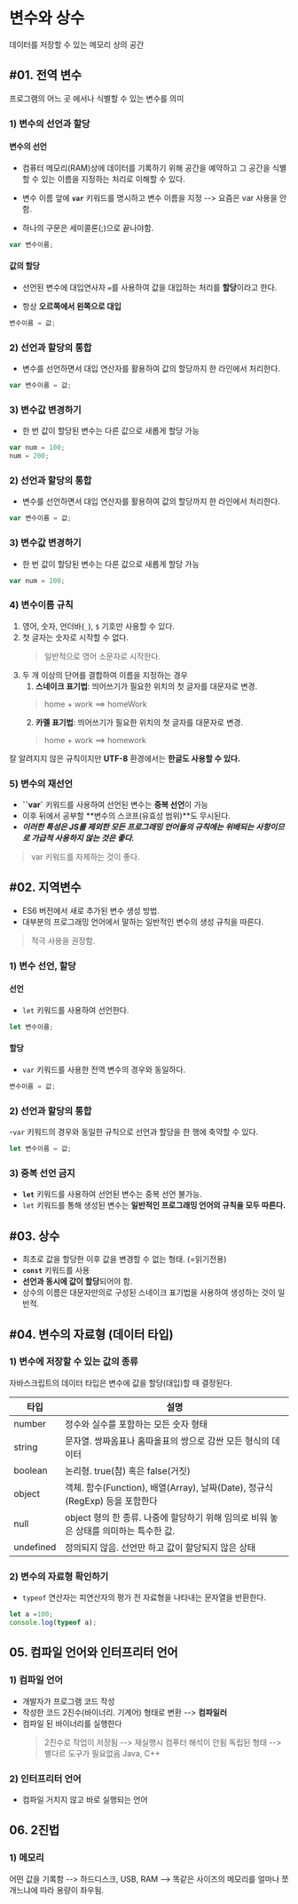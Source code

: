 # 변수와 상수

데이터를 저장할 수 있는 메모리 상의 공간

## #01. 전역 변수

프로그램의 어느 곳 에서나 식별할 수 있는 변수를 의미

### 1) 변수의 선언과 할당

#### 변수의 선언

- 컴퓨터 메모리(RAM)상에 데이터를 기록하기 위해 공간을 예약하고 그 공간을 식별할 수 있는 이름을 지정하는 처리로 이해할 수 있다.
  
- 변수 이름 앞에 **`var`** 키워드를 명시하고 변수 이름을 지정 --> 요즘은 var 사용을 안함.

- 하나의 구문은 세미콜론(;)으로 끝나야함.

```js
var 변수이름;
```

#### 값의 할당

- 선언된 변수에 대입연사자 `=`를 사용하여 값을 대입하는 처리를 **할당**이라고 한다.

- 항상 **오르쪽에서 왼쪽으로 대입**
  
```js
변수이름 = 값;
```

### 2) 선언과 할당의 통합

- 변수를 선언하면서 대입 연산자를 활용하여 값의 할당까지 한 라인에서 처리한다.
  
```js
var 변수이름 = 값;
```

### 3) 변수값 변경하기

- 한 번 값이 할당된 변수는 다른 값으로 새롭게 할당 가능 

```js 
var num = 100;
num = 200;
```

### 2) 선언과 할당의 통합 

- 변수를 선언하면서 대입 연산자를 활용하여 값의 할당까지 한 라인에서 처리한다.

```js 
var 변수이름 = 값;
```

### 3) 변수값 변경하기

- 한 번 값이 할당된 변수는 다른 값으로 새롭게 할당 가능

```js
var num = 100;
```

### 4) 변수이름 규칙

1. 영어, 숫자, 언더바(`_`), `$` 기호만 사용할 수 있다.
2. 첫 글자는 숫자로 시작할 수 없다.
   > 일반적으로 영어 소문자로 시작한다.
3. 두 개 이상의 단어를 결합하여 이름을 지정하는 경우
   1. **스네이크 표기법**: 띄어쓰기가 필요한 위치의 첫 글자를 대문자로 변경.
   > home + work ==> homeWork
   2. **카멜 표기법**: 띄어쓰기가 필요한 위치의 첫 글자를 대문자로 변경.
   > home + work ==> homework

잘 알려지지 않은 규칙이지만 **UTF-8** 환경에서는 **한글도 사용할 수 있다.**

### 5) 변수의 재선언

- **``var`** 키워드를 사용하여 선언된 변수는 **중복 선언**이 가능
- 이후 뒤에서 공부할 **변수의 스코프(유효성 범위)**도 무시된다.
- ***이러한 특성은 JS를 제외한 모든 프로그래밍 언어들의 규칙에는 위배되는 사항이므로 가급적 사용하지 않는 것은 좋다.***

> var 키워드를 자제하는 것이 좋다.

## #02. 지역변수

- ES6 버전에서 새로 추가된 변수 생성 방법.
- 대부분의 프로그래밍 언어에서 말하는 일반적인 변수의 생성 규칙을 따른다.
  
> 적극 사용을 권장함.

### 1) 변수 선언, 할당
#### 선언

- `let` 키워드를 사용하여 선언한다.
  
```js
let 변수이름;
```

#### 할당

- `var` 키워드를 사용한 전역 변수의 경우와 동일하다.

```js
변수이름 = 값;
```

### 2) 선언과 할당의 통합

-`var` 키워드의 경우와 동일한 규칙으로 선언과 할당을 한 행에 축약할 수 있다.

```js
let 변수이름 = 값;
```


### 3) 중복 선언 금지

- **`let`** 키워드를 사용하여 선언된 변수는 중복 선언 불가능.
- `let` 키워드를 통해 생성된 변수는 **일반적인 프로그래밍 언어의 규칙을 모두 따른다.** 

## #03. 상수

- 최초로 값을 할당한 이후 값을 변경할 수 없는 형태. (=읽기전용)
- **`const`** 키워드를 사용
- **선언과 동시에 값이 할당**되어야 함.
- 상수의 이름은 대문자만의로 구성된 스네이크 표기법을 사용하여 생성하는 것이 일반적.


## #04. 변수의 자료형 (데이터 타입)

### 1) 변수에 저장할 수 있는 값의 종류

자바스크립트의 데이터 타입은 변수에 값을 할당(대입)할 때 결정된다.

| 타입    |                     설명                          |
| ------- |--------------------------------------------------------------|
| number  | 정수와 실수를 포함하는 모든 숫자 형태 |
| string  | 문자열. 쌍짜옴표나 홈따올표의 쌍으로 감싼 모든 형식의 데이터     |
| boolean | 논리형. true(참) 혹은 false(거짓) |
| object  | 객체. 함수(Function), 배열(Array), 날짜(Date), 정규식(RegExp) 등을 포함한다 |
| null    | object 형의 한 종류. 나중에 할당하기 위해 임의로 비워 놓은 상태를 의미하는 특수한 값. |
| undefined | 정의되지 않음. 선언만 하고 값이 할당되지 않은 상태 |

### 2) 변수의 자료형 확인하기

- `typeof` 연산자는 피연산자의 평가 전 자료형을 나타내는 문자열을 반환한다.

```js 
let a =100;
console.log(typeof a);
```

## 05. 컴파일 언어와 인터프리터 언어

### 1) 컴파일 언어

- 개발자가 프로그램 코드 작성
- 작성한 코드 2진수(바이너리. 기계어) 형태로 변환 --> **컴파일러**
- 컴파일 된 바이너리를 실행한다
  > 2진수로 작업이 저장됨 --> 재실행시 컴푸터 해석이 안됨
  > 독립된 형태 --> 별다르 도구가 필요없음
  > Java, C++ 

### 2) 인터프리터 언어
- 컴파일 거치지 않고 바로 실행되는 언어
  
## 06. 2진법

### 1) 메모리

 어떤 값을 기록함 --> 하드디스크, USB, RAM --> 똑같은 사이즈의 메모리를 얼마나 쪼개느냐에 따라 용량이 좌우됨.
 
